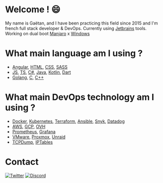 # Welcome ! 😄
My name is Gaëtan, and I have been practicing this field since 2015 and 
I'm french full stack developer & DevOps. Currently using [Jetbrains](https://www.jetbrains.com/) tools. Working on dual boot [Manjaro](https://manjaro.org/) x [Windows](https://www.microsoft.com/en-us/windows) 

# What main language am I using ? 
- [Angular](https://angular.io/), [HTML](https://developer.mozilla.org/fr/docs/Web/HTML), [CSS](https://developer.mozilla.org/fr/docs/Web/CSS), [SASS](https://sass-lang.com/)
- [JS](https://developer.mozilla.org/fr/docs/Web/JavaScript), [TS](https://www.typescriptlang.org/), [C#](https://docs.microsoft.com/en-us/dotnet/csharp/), [Java](https://www.java.com/fr/), [Kotlin](https://kotlinlang.org/), [Dart](https://dart.dev/)
- [Golang](https://golang.org/), [C](https://fr.wikipedia.org/wiki/C_(langage)), [C++](https://fr.wikipedia.org/wiki/C++)

# What main DevOps technology am I using ? 
- [Docker](https://www.docker.com/), [Kubernetes](https://kubernetes.io/), [Terraform](https://www.terraform.io/), [Ansible](https://www.ansible.com/), [Snyk](https://snyk.io/), [Datadog](https://www.datadoghq.com/) 
- [AWS](https://aws.amazon.com/), [GCP](https://cloud.google.com/), [OVH](https://www.ovh.com/)
- [Prometheus](https://prometheus.io/), [Grafana](https://grafana.com/)
- [VMware](https://www.vmware.com/), [Proxmox](https://www.proxmox.com/), [Unraid](https://unraid.net/)
- [TCPDump](https://fr.wikipedia.org/wiki/Tcpdump), [IPTables](https://fr.wikipedia.org/wiki/Iptables)

# Contact
[![Twitter](https://img.shields.io/badge/twitter-%231DA1F2.svg?&style=for-the-badge&logo=twitter&logoColor=white)](https://twitter.com/Gaetan_Off)
[![Discord](https://img.shields.io/static/v1?label=Discord&message=Gaetan%230099&color=7289DA&logo=Discord&style=for-the-badge)]()
